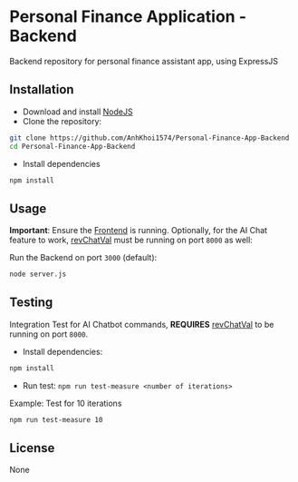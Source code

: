 # Personal Finance Application - Backend
Backend repository for personal finance assistant app, using ExpressJS

## Installation
- Download and install [NodeJS](https://nodejs.org/en/download/package-manager)
- Clone the repository:
```bash
git clone https://github.com/AnhKhoi1574/Personal-Finance-App-Backend
cd Personal-Finance-App-Backend
```
- Install dependencies
```bash
npm install
```

## Usage

**Important**:  Ensure the [Frontend](https://github.com/HaBui7/PFA_FE) is running. Optionally, for the AI Chat feature to work, [revChatVal](https://github.com/Khang5687/revChatVal/tree/fastapi) must be running on port `8000` as well:

Run the Backend on port `3000` (default):
```bash
node server.js
```

## Testing
Integration Test for AI Chatbot commands, **REQUIRES** [revChatVal](https://github.com/Khang5687/revChatVal/tree/fastapi) to be running on port `8000`.

- Install dependencies:
```bash
npm install
```

- Run test: `npm run test-measure <number of iterations>`

Example: Test for 10 iterations
```bash
npm run test-measure 10
```


## License
None